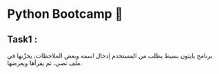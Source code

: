 # Python Bootcamp 👀


## Task1 :


برنامج بايثون بسيط يطلب من المستخدم إدخال اسمه وبعض الملاحظات، يخزّنها في ملف نصي، ثم يقرأها ويعرضها.
